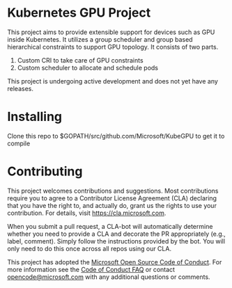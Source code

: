 
# Kubernetes GPU Project

This project aims to provide extensible support for devices such as GPU inside Kubernetes.
It utilizes a group scheduler and group based hierarchical constraints to support GPU topology.
It consists of two parts.

1. Custom CRI to take care of GPU constraints
2. Custom scheduler to allocate and schedule pods

This project is undergoing active development and does not yet have any releases.

# Installing

Clone this repo to $GOPATH/src/github.com/Microsoft/KubeGPU to get it to compile

# Contributing

This project welcomes contributions and suggestions.  Most contributions require you to agree to a
Contributor License Agreement (CLA) declaring that you have the right to, and actually do, grant us
the rights to use your contribution. For details, visit https://cla.microsoft.com.

When you submit a pull request, a CLA-bot will automatically determine whether you need to provide
a CLA and decorate the PR appropriately (e.g., label, comment). Simply follow the instructions
provided by the bot. You will only need to do this once across all repos using our CLA.

This project has adopted the [Microsoft Open Source Code of Conduct](https://opensource.microsoft.com/codeofconduct/).
For more information see the [Code of Conduct FAQ](https://opensource.microsoft.com/codeofconduct/faq/) or
contact [opencode@microsoft.com](mailto:opencode@microsoft.com) with any additional questions or comments.
